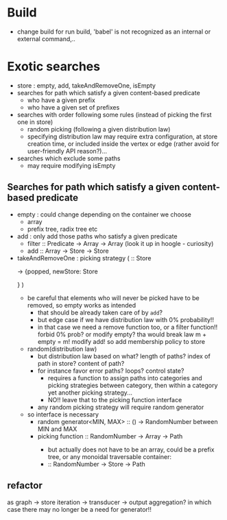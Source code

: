# Build
- change build for run build, 'babel' is not recognized as an internal or external command,..

# Exotic searches
- store : empty, add, takeAndRemoveOne, isEmpty
- searches for path which satisfy a given content-based predicate
  - who have a given prefix
  - who have a given set of prefixes
- searches with order following some rules (instead of picking the first one in store)
  - random picking (following a given distribution law)
  - specifying distribution law may require extra configuration, at store creation time, or 
  included inside the vertex or edge (rather avoid for user-friendly API reason?)...
- searches which exclude some paths
  - may require modifying isEmpty

## Searches for path which satisfy a given content-based predicate
- empty : could change depending on the container we choose
  - array
  - prefix tree, radix tree etc
- add : only add those paths who satisfy a given predicate
  - filter :: Predicate -> Array<Path> -> Array<Path> (look it up in hoogle - curiosity)
  - add :: Array<Path> -> Store<Path> -> Store<Path>
- takeAndRemoveOne : picking strategy ( :: Store<P> -> {popped, newStore: Store<P>} )
  - be careful that elements who will never be picked have to be removed, so empty works as intended
    - that should be already taken care of by `add`?
    - but edge case if we have distribution law with 0% probability!!
    - in that case we need a remove function too, or a filter function!! forbid 0% prob? or 
    modify empty? tha would break law m + empty = m! modify add! so add membership policy to store
  - random(distribution law)
    - but distribution law based on what? length of paths? index of path in store? content of path?
    - for instance favor error paths? loops? control state?
      - requires a function to assign paths into categories and picking strategies between 
      category, then within a category yet another picking strategy...
      - NO!! leave that to the picking function interface
    - any random picking strategy will require random generator
  - so interface is necessary
    - random generator<MIN, MAX> :: () -> RandomNumber between MIN and MAX
    - picking function :: RandomNumber -> Array<Path> -> Path
      - but actually does not have to be an array, could be a prefix tree, or any monoidal 
      traversable container:
      -  :: RandomNumber -> Store<Path> -> Path

## refactor
as graph -> store iteration -> transducer -> output aggregation?
in which case there may no longer be a need for generator!!
